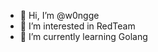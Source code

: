 - 👋 Hi, I’m @w0ngge
- 👀 I’m interested in RedTeam
- 🌱 I’m currently learning Golang

<!---
w0ngge/w0ngge is a ✨ special ✨ repository because its `README.md` (this file) appears on your GitHub profile.
You can click the Preview link to take a look at your changes.
--->
